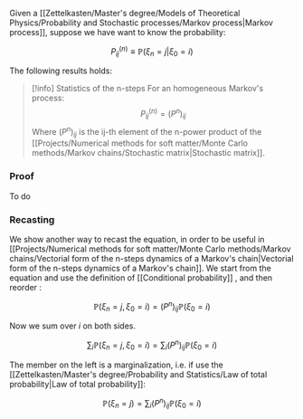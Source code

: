 Given a [[Zettelkasten/Master's degree/Models of Theoretical Physics/Probability and Stochastic processes/Markov process|Markov process]], suppose we have want to know the probability:

$$P_{ij}^{(n)} \equiv \mathbb{P}(\xi_n=j|\xi_0=i) $$

The following results holds:

> [!info] Statistics of the n-steps
> For an homogeneous Markov's process:
> $$ P_{ij}^{(n)} = (P^n)_{ij} $$ 
> Where $(P^n)_{ij}$ is the ij-th element of the n-power product of the [[Projects/Numerical methods for soft matter/Monte Carlo methods/Markov chains/Stochastic matrix|Stochastic matrix]].

### Proof  

To do


### Recasting 

We show another way to recast the equation, in order to be useful in [[Projects/Numerical methods for soft matter/Monte Carlo methods/Markov chains/Vectorial form of the n-steps dynamics of a Markov's chain|Vectorial form of the n-steps dynamics of a Markov's chain]].
We start from the equation and use the definition of [[Conditional probability]] , and then reorder :

$$ \mathbb{P}(\xi_n=j,\xi_0=i)=(P^n)_{ij}\mathbb{P}(\xi_0=i) $$

Now we sum over $i$ on both sides.

$$ \sum_i\mathbb{P}(\xi_n=j,\xi_0=i)=\sum_i(P^n)_{ij}\mathbb{P}(\xi_0=i) $$

The member on the left is a marginalization, i.e. if use the [[Zettelkasten/Master's degree/Probability and Statistics/Law of total probability|Law of total probability]]:

$$ \mathbb{P}(\xi_n=j)=\sum_i(P^n)_{ij}\mathbb{P}(\xi_0=i) $$
